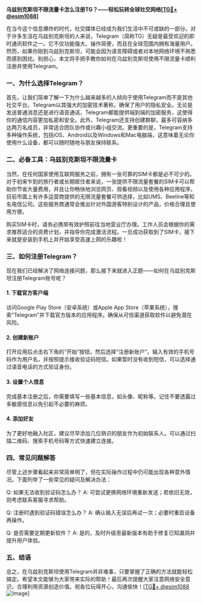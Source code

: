 **乌兹别克斯坦不限流量卡怎么注册TG？——轻松玩转全球社交网络[[TG💪+ @esim1088](https://t.me/s/esim1088)]**

在当今这个信息爆炸的时代，社交媒体已经成为我们生活中不可或缺的一部分。对于许多生活在乌兹别克斯坦的人来说，Telegram（简称TG）无疑是最受欢迎的即时通讯软件之一。它不仅功能强大、操作简便，而且在全球范围内拥有海量用户。然而，如果你刚到乌兹别克斯坦，可能会因为语言障碍或者对本地网络环境不熟悉而感到困扰。别担心，本文将手把手教你如何在乌兹别克斯坦使用不限流量卡顺利注册并使用Telegram。

### 一、为什么选择Telegram？

首先，让我们简单了解一下为什么越来越多的人倾向于使用Telegram而不是其他社交平台。Telegram以其强大的加密技术著称，确保了用户的隐私安全。无论是发送普通消息还是进行语音通话，Telegram都能提供端到端的加密服务，这使得你的通信内容更加私密和安全。此外，Telegram还支持创建群聊，最多可容纳多达两万名成员，非常适合团队协作或兴趣小组交流。更重要的是，Telegram支持多种操作系统，包括iOS、Android以及Windows和Mac电脑端，这意味着无论你使用什么设备，都可以随时随地与朋友保持联系。

### 二、必备工具：乌兹别克斯坦不限流量卡

当然，在任何国家使用互联网服务之前，拥有一张可靠的SIM卡都是必不可少的。对于初来乍到的旅行者或长期居住者来说，一张提供不限流量套餐的SIM卡可以帮助你节省大量费用，并且让你畅快地浏览网页、观看视频以及使用各种应用程序。目前市面上有许多运营商提供的无限流量套餐可供选择，比如UMS、Beeline等知名电信公司。这些服务商通常会推出针对外国游客特别设计的产品，价格合理且使用方便。

购买SIM卡时，请务必携带有效护照前往当地营业厅办理。工作人员会根据你的需求推荐适合的资费计划，并指导你完成激活流程。一旦成功获取到了SIM卡，接下来就是安装到手机上并开始享受高速上网的乐趣啦！

### 三、如何注册Telegram？

现在我们已经解决了网络连接问题，那么接下来就进入正题——如何在乌兹别克斯坦注册Telegram账号呢？

#### 1. 下载官方客户端
访问Google Play Store（安卓系统）或Apple App Store（苹果系统），搜索“Telegram”并下载官方版本的应用程序。确保从可信渠道获取软件以避免潜在风险。

#### 2. 创建新账户
打开应用后点击右下角的“开始”按钮，然后选择“注册新账户”。输入有效的手机号码作为用户名，并按照提示接收验证码短信。如果暂时没有收到短信，可以选择通过语音电话的方式验证身份。

#### 3. 设置个人信息
完成基本注册之后，你需要填写一些基本信息，如头像、昵称等。记住不要透露过多敏感信息以免引起不必要的麻烦。

#### 4. 添加好友
为了更好地融入社区，建议尽早添加几位熟识的朋友作为初始联系人。可以通过扫描二维码、搜索手机号码等方式快速建立连接。

### 四、常见问题解答

尽管上述步骤看起来非常简单明了，但在实际操作过程中仍可能出现各种意外情况。下面列举了一些常见的疑问及解决办法：

Q: 如果无法收到验证码怎么办？
A: 可尝试更换网络环境重新发送；若依旧无效，则考虑联系客服寻求帮助。

Q: 注册时遇到验证码错误怎么办？
A: 确认输入无误后再试一次；必要时重启设备再操作。

Q: 是否需要定期更新软件？
A: 是的，及时升级至最新版本有助于修复已知漏洞并提升用户体验。

### 五、结语

总之，在乌兹别克斯坦使用Telegram并非难事，只要掌握了正确的方法就能轻松搞定。希望本文能够为大家带来实际的帮助！最后再次提醒大家注意网络安全意识，合理利用资源创造价值。祝各位玩得开心，沟通愉快！[[TG💪+ @esim1088](https://t.me/s/esim1088) ![Image](https://i.postimg.cc/4NQfJmqS/Snipaste-2025-05-13-00-14-12.png)]